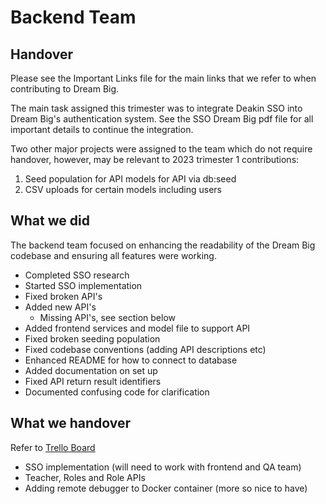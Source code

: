 # Backend Team

## Handover
Please see the Important Links file for the main links that we refer to when contributing to Dream Big.

The main task assigned this trimester was to integrate Deakin SSO into Dream Big's authentication system. See the SSO Dream Big pdf file for all important details to continue the integration.

Two other major projects were assigned to the team which do not require handover, however, may be relevant to 2023 trimester 1 contributions:
1. Seed population for API models for API via db:seed
2. CSV uploads for certain models including users

## What we did
The backend team focused on enhancing the readability of the Dream Big codebase and ensuring all features were working.

- Completed SSO research
- Started SSO implementation
- Fixed broken API's
- Added new API's
    - Missing API's, see section below
- Added frontend services and model file to support API
- Fixed broken seeding population
- Fixed codebase conventions (adding API descriptions etc)
- Enhanced README for how to connect to database
- Added documentation on set up 
- Fixed API return result identifiers
- Documented confusing code for clarification

## What we handover
Refer to [Trello Board](https://trello.com/b/ZrjWKRJQ/dream-big-backend-technical-team)
- SSO implementation (will need to work with frontend and QA team)
- Teacher, Roles and Role APIs
- Adding remote debugger to Docker container (more so nice to have)
